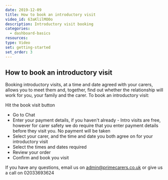 ```yaml
---
date: 2019-12-09
title: How to book an introductory visit
video_id: 63aKlilMO0o
description: Introductory visit booking
categories:
  - dashboard-basics
resources:
type: Video
set: getting-started
set_order: 3
---
```


## How to book an introductory visit

Booking introductory visits, at a time and date agreed with your carers, allows you to meet them and, together, find out whether the relationship will work for you, your family and the carer. To book an introductory visit:

Hit the book visit button
 - Go to Chat
 - Enter your payment details, if you haven't already - Intro visits are free, however for carer safety we do require that you enter payment details before they visit you. No payment will be taken
 - Select your carer, and the time and date you both agree on for your introductory visit
 - Select the times and dates required
 - Review your order
 - Confirm and book you visit

If you have any questions, email us on admin@primecarers.co.uk or give us a call on 02033693624

